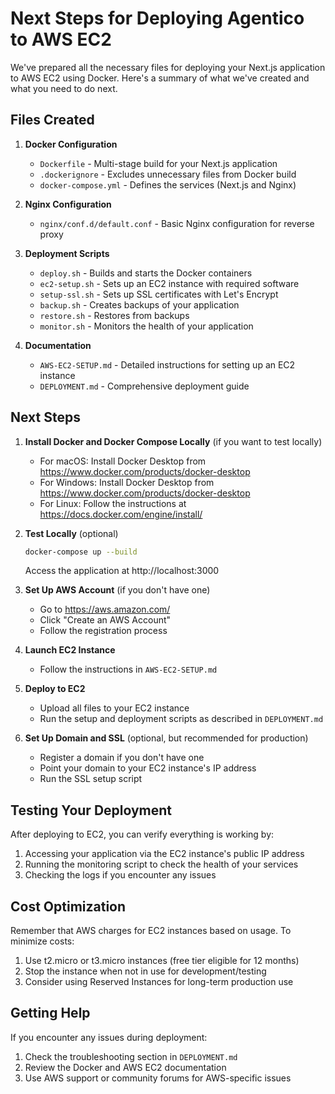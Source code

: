 # Next Steps for Deploying Agentico to AWS EC2

We've prepared all the necessary files for deploying your Next.js application to AWS EC2 using Docker. Here's a summary of what we've created and what you need to do next.

## Files Created

1. **Docker Configuration**
   - `Dockerfile` - Multi-stage build for your Next.js application
   - `.dockerignore` - Excludes unnecessary files from Docker build
   - `docker-compose.yml` - Defines the services (Next.js and Nginx)

2. **Nginx Configuration**
   - `nginx/conf.d/default.conf` - Basic Nginx configuration for reverse proxy

3. **Deployment Scripts**
   - `deploy.sh` - Builds and starts the Docker containers
   - `ec2-setup.sh` - Sets up an EC2 instance with required software
   - `setup-ssl.sh` - Sets up SSL certificates with Let's Encrypt
   - `backup.sh` - Creates backups of your application
   - `restore.sh` - Restores from backups
   - `monitor.sh` - Monitors the health of your application

4. **Documentation**
   - `AWS-EC2-SETUP.md` - Detailed instructions for setting up an EC2 instance
   - `DEPLOYMENT.md` - Comprehensive deployment guide

## Next Steps

1. **Install Docker and Docker Compose Locally** (if you want to test locally)
   - For macOS: Install Docker Desktop from https://www.docker.com/products/docker-desktop
   - For Windows: Install Docker Desktop from https://www.docker.com/products/docker-desktop
   - For Linux: Follow the instructions at https://docs.docker.com/engine/install/

2. **Test Locally** (optional)
   ```bash
   docker-compose up --build
   ```
   Access the application at http://localhost:3000

3. **Set Up AWS Account** (if you don't have one)
   - Go to https://aws.amazon.com/
   - Click "Create an AWS Account"
   - Follow the registration process

4. **Launch EC2 Instance**
   - Follow the instructions in `AWS-EC2-SETUP.md`

5. **Deploy to EC2**
   - Upload all files to your EC2 instance
   - Run the setup and deployment scripts as described in `DEPLOYMENT.md`

6. **Set Up Domain and SSL** (optional, but recommended for production)
   - Register a domain if you don't have one
   - Point your domain to your EC2 instance's IP address
   - Run the SSL setup script

## Testing Your Deployment

After deploying to EC2, you can verify everything is working by:

1. Accessing your application via the EC2 instance's public IP address
2. Running the monitoring script to check the health of your services
3. Checking the logs if you encounter any issues

## Cost Optimization

Remember that AWS charges for EC2 instances based on usage. To minimize costs:

1. Use t2.micro or t3.micro instances (free tier eligible for 12 months)
2. Stop the instance when not in use for development/testing
3. Consider using Reserved Instances for long-term production use

## Getting Help

If you encounter any issues during deployment:

1. Check the troubleshooting section in `DEPLOYMENT.md`
2. Review the Docker and AWS EC2 documentation
3. Use AWS support or community forums for AWS-specific issues 